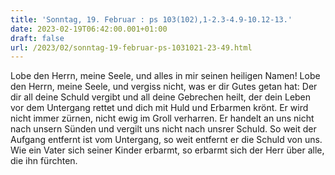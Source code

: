 ```yaml
---
title: 'Sonntag, 19. Februar : ps 103(102),1-2.3-4.9-10.12-13.'
date: 2023-02-19T06:42:00.001+01:00
draft: false
url: /2023/02/sonntag-19-februar-ps-1031021-23-49.html
---
```


Lobe den Herrn, meine Seele, und alles in mir seinen heiligen Namen! Lobe den Herrn, meine Seele, und vergiss nicht, was er dir Gutes getan hat: Der dir all deine Schuld vergibt und all deine Gebrechen heilt, der dein Leben vor dem Untergang rettet und dich mit Huld und Erbarmen krönt. Er wird nicht immer zürnen, nicht ewig im Groll verharren. Er handelt an uns nicht nach unsern Sünden und vergilt uns nicht nach unsrer Schuld. So weit der Aufgang entfernt ist vom Untergang, so weit entfernt er die Schuld von uns. Wie ein Vater sich seiner Kinder erbarmt, so erbarmt sich der Herr über alle, die ihn fürchten.